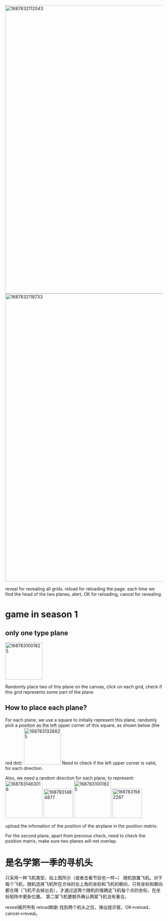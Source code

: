 <img width="919" alt="1687832112043" src="https://github.com/KarenYu729/FindTheHeadOfAirplane/assets/97644710/5f121ad0-d1e6-44f0-b9fe-9c1c3d690abb">
<img width="919" alt="1687832118733" src="https://github.com/KarenYu729/FindTheHeadOfAirplane/assets/97644710/932e406f-d6c2-44da-9ed9-f62578f4b095">

reveal for revealing all grids.
reload for reloading the page.
each time we find the head of the two planes, alert, OK for reloading, cancel for revealing.
# game in season 1
## only one type plane

<img width="119" alt="1687831001825" src="https://github.com/KarenYu729/FindTheHeadOfAirplane/assets/97644710/3b198ce0-c199-4342-8530-1cbf732d5cc1">

Randomly place two of this plane on the canvas, click on each grid, check if this grid represents some part of the plane.

## How to place each plane?
For each plane, we use a square to initially represent this plane, randomly pick a position as the left upper corner of this square, as shown below (the red dot):
<img width="117" alt="1687831326825" src="https://github.com/KarenYu729/FindTheHeadOfAirplane/assets/97644710/bc1a8c64-cd23-4e4a-afcc-00e54c3985e2">
Need to check if the left upper corner is valid, for each direction.

Also, we need a random direction for each plane, to  represent:
<img width="119" alt="1687831463016" src="https://github.com/KarenYu729/FindTheHeadOfAirplane/assets/97644710/780b5065-7a9e-473e-b8c3-7e4310bb9cd3">
<img width="93" alt="1687831484877" src="https://github.com/KarenYu729/FindTheHeadOfAirplane/assets/97644710/c527c08d-7020-45cf-afcd-5a008806c65b">
<img width="119" alt="1687831001825" src="https://github.com/KarenYu729/FindTheHeadOfAirplane/assets/97644710/3b198ce0-c199-4342-8530-1cbf732d5cc1">
<img width="94" alt="1687831562267" src="https://github.com/KarenYu729/FindTheHeadOfAirplane/assets/97644710/6151af95-6e87-4341-a37e-38b714efba1b">

upload the infomation of the position of the airplane in the position matrix.

For the second plane, apart from previous check, need to check the position matrix, make sure two planes will net overlap.

# 是名学第一季的寻机头
只采用一种飞机类型，如上图所示（或者去看节目也一样~）
随机放置飞机。对于每个飞机，随机选择飞机所在方块的左上角的坐标和飞机的朝向，只有坐标和朝向都合理（飞机不会掉出去），才通过这两个随机的值确定飞机每个点的坐标，在坐标矩阵中更新位置。
第二架飞机要额外确认两架飞机没有重合。

reveal揭开所有
reload刷新
找到两个机头之后，弹出提示框，OK->reload，cancel->reveal。
